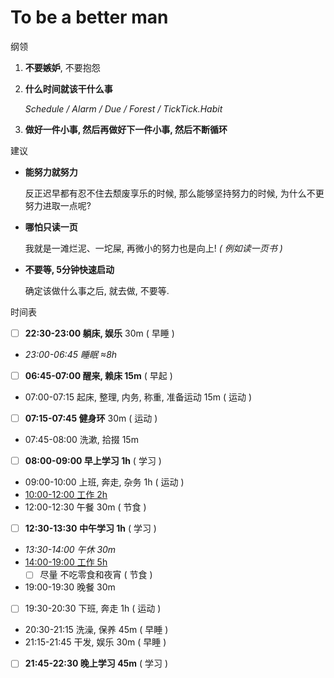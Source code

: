 # To be a better man

纲领

1.  **不要嫉妒**, 不要抱怨

1.  **什么时间就该干什么事**

    _Schedule / Alarm / Due / <!-- BlockyTime / --> Forest / TickTick.Habit_

1.  **做好一件小事, 然后再做好下一件小事, 然后不断循环**

建议

-   **能努力就努力**

    反正迟早都有忍不住去颓废享乐的时候, 那么能够坚持努力的时候, 为什么不更努力进取一点呢?

-   **哪怕只读一页**

    我就是一滩烂泥、一坨屎, 再微小的努力也是向上! _( 例如读一页书 )_

-   **不要等, 5分钟快速启动**

    确定该做什么事之后, 就去做, 不要等.

时间表

- [ ] **22:30-23:00 躺床, 娱乐** 30m ( 早睡 )
- _23:00-06:45 睡眠 ≈8h_
- [ ] **06:45-07:00 醒来, 赖床 15m** ( 早起 )
- 07:00-07:15 起床, 整理, 内务, 称重, 准备运动 15m ( 运动 )
- [ ] **07:15-07:45 健身环** 30m ( 运动 )
- 07:45-08:00 洗漱, 拾掇 15m
- [ ] **08:00-09:00 早上学习 1h** ( 学习 )
- 09:00-10:00 上班, 奔走, 杂务 1h ( 运动 )
- <u>10:00-12:00 工作 2h</u>
- 12:00-12:30 午餐 30m ( 节食 )
- [ ] **12:30-13:30 中午学习 1h** ( 学习 )
- _13:30-14:00 午休 30m_
- <u>14:00-19:00 工作 5h</u>
    - [ ] 尽量 不吃零食和夜宵 ( 节食 )
- 19:00-19:30 晚餐 30m
- [ ] 19:30-20:30 下班, 奔走 1h ( 运动 )
- 20:30-21:15 洗澡, 保养 45m ( 早睡 )
- 21:15-21:45 干发, 娱乐 30m ( 早睡 )
- [ ] **21:45-22:30 晚上学习 45m** ( 学习 )

